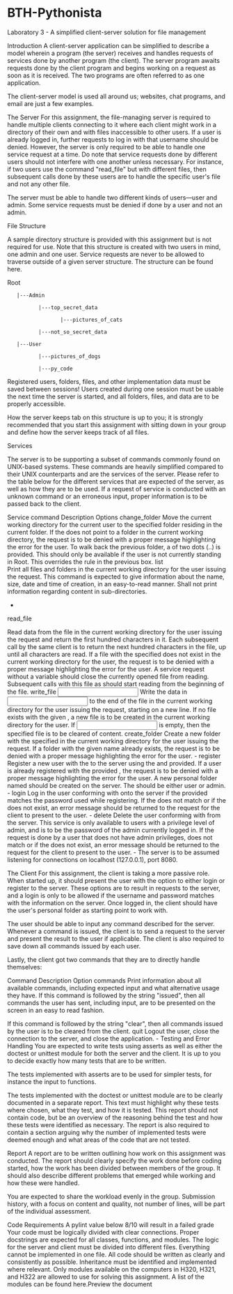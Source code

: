 # BTH-Pythonista
Laboratory 3 - A simplified client-server solution for file management

Introduction
A client-server application can be simplified to describe a model wherein a program (the server) receives and handles requests of services done by another program (the client). The server program awaits requests done by the client program and begins working on a request as soon as it is received. The two programs are often referred to as one application.

The client-server model is used all around us; websites, chat programs, and email are just a few examples.

The Server
For this assignment, the file-managing server is required to handle multiple clients connecting to it where each client might work in a directory of their own and with files inaccessible to other users. If a user is already logged in, further requests to log in with that username should be denied. However, the server is only required to be able to handle one service request at a time. Do note that service requests done by different users should not interfere with one another unless necessary. For instance, if two users use the command "read_file" but with different files, then subsequent calls done by these users are to handle the specific user's file and not any other file. 

The server must be able to handle two different kinds of users—user and admin. Some service requests must be denied if done by a user and not an admin.

File Structure

A sample directory structure is provided with this assignment but is not required for use. Note that this structure is created with two users in mind, one admin and one user. Service requests are never to be allowed to traverse outside of a given server structure. The structure can be found here.

Root
       
       |---Admin

              |---top_secret_data

                     |---pictures_of_cats   

              |---not_so_secret_data

       |---User

              |---pictures_of_dogs

              |---py_code

Registered users, folders, files, and other implementation data must be saved between sessions! Users created during one session must be usable the next time the server is started, and all folders, files, and data are to be properly accessible.

How the server keeps tab on this structure is up to you; it is strongly recommended that you start this assignment with sitting down in your group and define how the server keeps track of all files.

Services

The server is to be supporting a subset of commands commonly found on UNIX-based systems. These commands are heavily simplified compared to their UNIX counterparts and are the services of the server. Please refer to the table below for the different services that are expected of the server, as well as how they are to be used. If a request of service is conducted with an unknown command or an erroneous input, proper information is to be passed back to the client.

Service command	Description	Options
change_folder <name>	Move the current working directory for the current user to the specified folder residing in the current folder. If the <name> does not point to a folder in the current working directory, the request is to be denied with a proper message highlighting the error for the user. 	To walk back the previous folder, a <name> of two dots (..) is provided. This should only be available if the user is not currently standing in Root. This overrides the <name> rule in the previous box.
list	
Print all files and folders in the current working directory for the user issuing the request. This command is expected to give information about the name, size, date and time of creation, in an easy-to-read manner. Shall not print information regarding content in sub-directories.

-
read_file <name>

Read data from the file <name> in the current working directory for the user issuing the request and return the first hundred characters in it. Each subsequent call by the same client is to return the next hundred characters in the file, up until all characters are read. If a file with the specified <name> does not exist in the current working directory for the user, the request is to be denied with a proper message highlighting the error for the user. 	A service request without a <name> variable should close the currently opened file from reading. Subsequent calls with this file as <name> should start reading from the beginning of the file.
write_file <name> <input>	Write the data in <input> to the end of the file <name> in the current working directory for the user issuing the request, starting on a new line.  If no file exists with the given <name>, a new file is to be created in the current working directory for the user.	If <input> is empty, then the specified file is to be cleared of content.
create_folder <name>	Create a new folder with the specified <name> in the current working directory for the user issuing the request. If a folder with the given name already exists, the request is to be denied with a proper message highlighting the error for the user. 	-
register <username> <password> <privileges>	Register a new user with the <privileges> to the server using the <username> and <password> provided. If a user is already registered with the provided <username>, the request is to be denied with a proper message highlighting the error for the user. A new personal folder named <username> should be created on the server. The <privileges> should be either user or admin.	-
login <username> <password>	Log in the user conforming with <username> onto the server if the <password> provided matches the password used while registering. If the <password> does not match or if the <username> does not exist, an error message should be returned to the request for the client to present to the user.	-
delete <username> <password>	Delete the user conforming with <username> from the server. This service is only available to users with a privilege level of admin, and <password> is to be the password of the admin currently logged in. If the request is done by a user that does not have admin privileges, <password> does not match or if the <username> does not exist, an error message should be returned to the request for the client to present to the user. 	-
The server is to be assumed listening for connections on localhost (127.0.0.1), port 8080.

The Client
For this assignment, the client is taking a more passive role. When started up, it should present the user with the option to either login or register to the server.  These options are to result in requests to the server, and a login is only to be allowed if the username and password matches with the information on the server.  Once logged in, the client should have the user's personal folder as starting point to work with. 

The user should be able to input any command described for the server. Whenever a command is issued, the client is to send a request to the server and present the result to the user if applicable. The client is also required to save down all commands issued by each user.

Lastly, the client got two commands that they are to directly handle themselves:

Command	Description	Option
commands	Print information about all available commands, including expected input and what alternative usage they have.	If this command is followed by the string "issued", then all commands the user has sent, including input, are to be presented on the screen in an easy to read fashion. 

If this command is followed by the string "clear", then all commands issued by the user is to be cleared from the client.
quit	Logout the user, close the connection to the server, and close the application.	-
Testing and Error Handling
You are expected to write tests using asserts as well as either the doctest or unittest module for both the server and the client. It is up to you to decide exactly how many tests that are to be written.

The tests implemented with asserts are to be used for simpler tests, for instance the input to functions.

The tests implemented with the doctest or unittest module are to be clearly documented in a separate report. This text must highlight why these tests where chosen, what they test, and how it is tested. This report should not contain code, but be an overview of the reasoning behind the test and how these tests were identified as necessary.  The report is also required to contain a section arguing why the number of implemented tests were deemed enough and what areas of the code that are not tested.

Report
A report are to be written outlining how work on this assignment was conducted. The report should clearly specify the work done before coding started, how the work has been divided between members of the group. It should also describe different problems that emerged while working and how these were handled. 


You are expected to share the workload evenly in the group. Submission history, with a focus on content and quality, not number of lines, will be part of the individual assessment. 

Code Requirements
A pylint value below 8/10 will result in a failed grade
Your code must be logically divided with clear connections.
Proper docstrings are expected for all classes, functions, and modules.
The logic for the server and client must be divided into different files. Everything cannot be implemented in one file.
All code should be written as clearly and consistently as possible.
Inheritance must be identified and implemented where relevant.
Only modules available on the computers in H320, H321, and H322 are allowed to use for solving this assignment. A list of the modules can be found here.Preview the document

